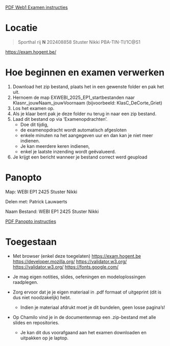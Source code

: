 
[PDF Web1 Examen instructies](../attachments/instructies_examen_WEB_I.pdf)
# Locatie

>Sporthal rij **N** 202408858 Stuster Nikki PBA-TIN-TI/1C@S1

https://exam.hogent.be/

# Hoe beginnen en examen verwerken

1. Download het zip bestand, plaats het in een gewenste folder en pak het uit.
2. Hernoem de map EXWEBI_2025_EP1_startbestanden naar Klasnr_jouwNaam_jouwVoornaam (bijvoorbeeld: KlasC_DeCorte_Griet)
3. Los het examen op.
4. Als je klaar bent pak je deze folder nu terug in naar een zip bestand. 
5. Laad dit bestand op via ‘Examenopdrachten’. 
	- Doe dit tijdig, 
	- de examenopdracht wordt automatisch afgesloten 
	- enkele minuten na het aangegeven uur en dan kan je niet meer indienen. 
	- Je kan meerdere keren indienen, 
	- enkel je laatste inzending wordt geëvalueerd.
6. Je krijgt een bericht wanneer je bestand correct werd geupload

# Panopto

Map: WEBI EP1 2425 Stuster Nikki

Delen met: Patrick Lauwaerts

Naam Bestand:  WEBI EP1 2425 Stuster Nikki

[PDF Panopto instructies](../attachments/instructies_schermopname_examen.pdf)


# Toegestaan

- Met browser (enkel deze toegelaten)
	https://exam.hogent.be
	https://developer.mozilla.org/
	https://validator.w3.org/
	https://validator.w3.org/
	https://fonts.google.com/

- Je mag eigen notities, slides, oefeningen en modeloplossingen raadplegen.

- Zorg ervoor dat je je eigen materiaal in .pdf formaat of uitgeprint (dit is dus niet noodzakelijk) hebt. 
	- Indien je materiaal afdrukt moet je dit bundelen, geen losse pagina’s!

- Op Chamilo vind je in de documentenmap een .zip-bestand met alle slides en repositories. 
	- Je kan dit dus voorafgaand aan het examen downloaden en uitpakken op je laptop.

